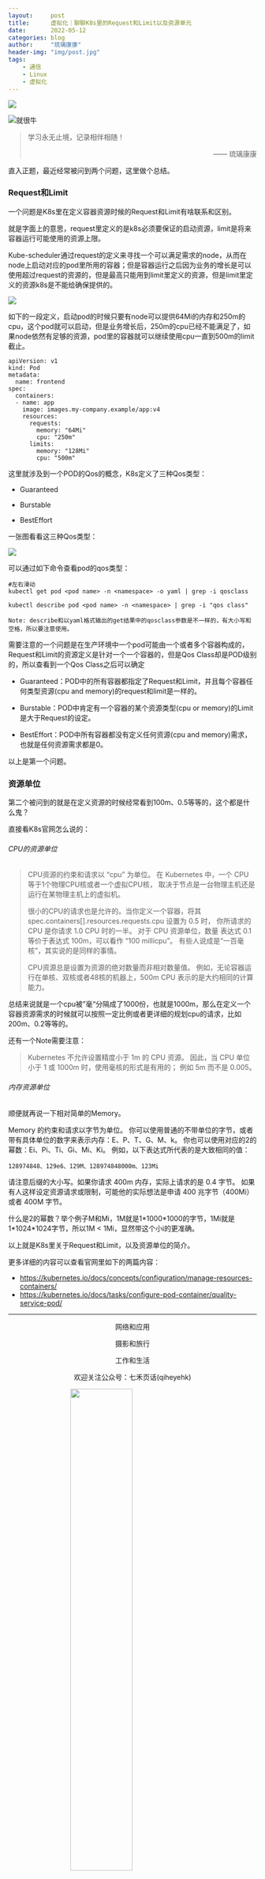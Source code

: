 ```yaml
---
layout:     post
title:      虚拟化｜聊聊K8s里的Request和Limit以及资源单元
date:       2022-05-12
categories: blog
author:     "琉璃康康"
header-img: "img/post.jpg"
tags:
    - 通信
    - Linux
    - 虚拟化
---
```


<style>
img{
  display:block;
  margin:0
  auto;
}
</style>

<meta name="referrer" content="never">

![][0]

![就很牛][1]

> 学习永无止境，记录相伴相随！
> <p align="right">—— 琉璃康康</p>

直入正题，最近经常被问到两个问题，这里做个总结。

### Request和Limit

一个问题是K8s里在定义容器资源时候的Request和Limit有啥联系和区别。

就是字面上的意思，request里定义的是k8s必须要保证的启动资源，limit是将来容器运行可能使用的资源上限。

Kube-scheduler通过request的定义来寻找一个可以满足需求的node，从而在node上启动对应的pod里所用的容器；但是容器运行之后因为业务的增长是可以使用超过request的资源的，但是最高只能用到limit里定义的资源，但是limit里定义的资源k8s是不能给确保提供的。

![][2]

如下的一段定义，启动pod的时候只要有node可以提供64Mi的内存和250m的cpu，这个pod就可以启动，但是业务增长后，250m的cpu已经不能满足了，如果node依然有足够的资源，pod里的容器就可以继续使用cpu一直到500m的limit截止。
```
apiVersion: v1
kind: Pod
metadata:
  name: frontend
spec:
  containers:
  - name: app
    image: images.my-company.example/app:v4
    resources:
      requests:
        memory: "64Mi"
        cpu: "250m"
      limits:
        memory: "128Mi"
        cpu: "500m"
```

这里就涉及到一个POD的Qos的概念，K8s定义了三种Qos类型：

- Guaranteed

- Burstable

- BestEffort

一张图看看这三种Qos类型：

![][3]

可以通过如下命令查看pod的qos类型：
```
#左右滑动
kubectl get pod <pod name> -n <namespace> -o yaml | grep -i qosclass

kubectl describe pod <pod name> -n <namespace> | grep -i "qos class"

Note: describe和以yaml格式输出的get结果中的qosclass参数是不一样的，有大小写和空格，所以要注意使用。
```

需要注意的一个问题是在生产环境中一个pod可能由一个或者多个容器构成的，Request和Limit的资源定义是针对一个一个容器的，但是Qos Class却是POD级别的，所以查看到一个Qos Class之后可以确定

- Guaranteed：POD中的所有容器都指定了Request和Limit，并且每个容器任何类型资源(cpu and memory)的request和limit是一样的。

- Burstable：POD中肯定有一个容器的某个资源类型(cpu or memory)的Limit是大于Request的设定。

- BestEffort：POD中所有容器都没有定义任何资源(cpu and memory)需求，也就是任何资源需求都是0。

以上是第一个问题。

### 资源单位

第二个被问到的就是在定义资源的时候经常看到100m、0.5等等的，这个都是什么鬼？

直接看K8s官网怎么说的：

###### CPU的资源单位

> CPU资源的约束和请求以 “cpu” 为单位。 在 Kubernetes 中，一个 CPU 等于1个物理CPU核或者一个虚拟CPU核， 取决于节点是一台物理主机还是运行在某物理主机上的虚拟机。
> 
> 很小的CPU的请求也是允许的。当你定义一个容器，将其 spec.containers[].resources.requests.cpu 设置为 0.5 时， 你所请求的 CPU 是你请求 1.0 CPU 时的一半。 对于 CPU 资源单位，数量 表达式 0.1 等价于表达式 100m，可以看作 “100 millicpu”。 有些人说成是“一百毫核”，其实说的是同样的事情。
> 
> CPU资源总是设置为资源的绝对数量而非相对数量值。 例如，无论容器运行在单核、双核或者48核的机器上，500m CPU 表示的是大约相同的计算能力。

总结来说就是一个cpu被”毫“分隔成了1000份，也就是1000m，那么在定义一个容器资源需求的时候就可以按照一定比例或者更详细的规划cpu的请求，比如200m、0.2等等的。

还有一个Note需要注意：

> Kubernetes 不允许设置精度小于 1m 的 CPU 资源。 因此，当 CPU 单位小于 1 或 1000m 时，使用毫核的形式是有用的； 例如 5m 而不是 0.005。

###### 内存资源单位

顺便就再说一下相对简单的Memory。

Memory 的约束和请求以字节为单位。 你可以使用普通的不带单位的字节，或者带有具体单位的数字来表示内存：E、P、T、G、M、k。 你也可以使用对应的2的幂数：Ei、Pi、Ti、Gi、Mi、Ki。 例如，以下表达式所代表的是大致相同的值：
```
128974848、129e6、129M、128974848000m、123Mi
```
请注意后缀的大小写。如果你请求 400m 内存，实际上请求的是 0.4 字节。 如果有人这样设定资源请求或限制，可能他的实际想法是申请 400 兆字节（400Mi） 或者 400M 字节。

什么是2的幂数？举个例子M和Mi，1M就是1\*1000\*1000的字节，1Mi就是1\*1024\*1024字节，所以1M < 1Mi，显然带这个小i的更准确。

以上就是K8s里关于Request和Limit，以及资源单位的简介。

更多详细的内容可以查看官网里如下的两篇内容：
- https://kubernetes.io/docs/concepts/configuration/manage-resources-containers/
- https://kubernetes.io/docs/tasks/configure-pod-container/quality-service-pod/

------------
<p align="center">网络和应用</p>
<p align="center">摄影和旅行</p>
<p align="center">工作和生活</p>
<p align="center">欢迎关注公众号：七禾页话(qiheyehk)</p>
<img src="https://mmbiz.qpic.cn/mmbiz_jpg/QqiaFS6NT0eAaCjLpPgUZricqK7lIOO3hYEYIbjibRlYaiaTsib0reaQfQTmaibVw2QqZLibBWpCHJdg0v3V7yX8sQgWw/0?wx_fmt=jpeg" width="50%"/>


[0]: http://mmbiz.qpic.cn/mmbiz_gif/QqiaFS6NT0eCHicr2j8v4oD4rClUscedr9r55alibqTP1e9kss3HO7voULLsEv4yicuFFy0IJJeLAzX88yzyU9VTgA/640?wx_fmt=gif


[1]: https://mmbiz.qpic.cn/mmbiz_jpg/QqiaFS6NT0eBYgTOZib66NxFde8aUVLf4Et8dLXrqibOrIchiaCtkBJFBvaBI7VuZeASqAftpibjtRia0C7MQLZh2hcw/0?wx_fmt=jpeg


[2]: https://mmbiz.qpic.cn/mmbiz_png/QqiaFS6NT0eBYgTOZib66NxFde8aUVLf4EGLz7R6sxKEqqUku9CfndU3aPE2IyXD8zq1te8MARZj62xt2vAibszUw/0?wx_fmt=png


[3]: https://mmbiz.qpic.cn/mmbiz_png/QqiaFS6NT0eBYgTOZib66NxFde8aUVLf4EpwXeTssMeVUrEZX34oIPLC4wOjoGyAUDiar4xYvTficYjQAwiaIpjy5Vg/0?wx_fmt=png

